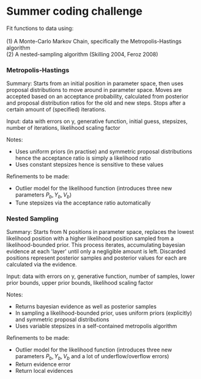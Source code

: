 # Summer coding challenge
 
Fit functions to data using:<br /><br /> (1) A Monte-Carlo Markov Chain, specifically the Metropolis-Hastings algorithm<br /> (2) A nested-sampling algorithm (Skilling 2004, Feroz 2008)


### Metropolis-Hastings

Summary: Starts from an initial position in parameter space, then uses proposal distributions to move around in parameter space. Moves are accepted based on an acceptance probability, calculated from posterior and proposal distribution ratios for the old and new steps. Stops after a certain amount of (specified) iterations. 

Input: data with errors on y, generative function, initial guess, stepsizes, number of iterations, likelihood scaling factor

Notes: 
- Uses uniform priors (in practise) and symmetric proposal distributions hence the acceptance ratio is simply a likelihood ratio
- Uses constant stepsizes hence is sensitive to these values

Refinements to be made:
- Outlier model for the likelihood function (introduces three new parameters $P_b, Y_b, V_b$)
- Tune stepsizes via the acceptance ratio automatically

### Nested Sampling

Summary: Starts from N positions in parameter space, replaces the lowest likelihood position with a higher likelihood position sampled from a likelihood-bounded prior. This process iterates, accumulating bayesian evidence at each 'layer' until only a negligible amount is left. Discarded positions represent posterior samples and posterior values for each are calculated via the evidence.

Input: data with errors on y, generative function, number of samples, lower prior bounds, upper prior bounds, likelihood scaling factor

Notes:
- Returns bayesian evidence as well as posterior samples
- In sampling a likelihood-bounded prior, uses uniform priors (explicitly) and symmetric proposal distributions
- Uses variable stepsizes in a self-contained metropolis algorithm

Refinements to be made:
- Outlier model for the likelihood function (introduces three new parameters $P_b, Y_b, V_b$ and a lot of underflow/overflow errors)
- Return evidence error
- Return local evidences
